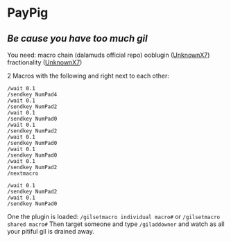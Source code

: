 # PayPig
## _Be cause you have too much gil_


You need:
macro chain (dalamuds official repo)
ooblugin ([UnknownX7](https://github.com/UnknownX7/DalamudPluginRepo))
fractionality ([UnknownX7](https://github.com/UnknownX7/DalamudPluginRepo))

2 Macros with the following and right next to each other:
```
/wait 0.1
/sendkey NumPad4
/wait 0.1
/sendkey NumPad2
/wait 0.1
/sendkey NumPad0
/wait 0.1
/sendkey NumPad2
/wait 0.1
/sendkey NumPad0
/wait 0.1
/sendkey NumPad0
/wait 0.1
/sendkey NumPad2
/nextmacro
```

```
/wait 0.1
/sendkey NumPad2
/wait 0.1
/sendkey NumPad0
```

One the plugin is loaded: 
`/gilsetmacro individual macro#` or `/gilsetmacro shared macro#`
Then target someone and type `/giladdowner` and watch as all your pitiful gil is drained away.